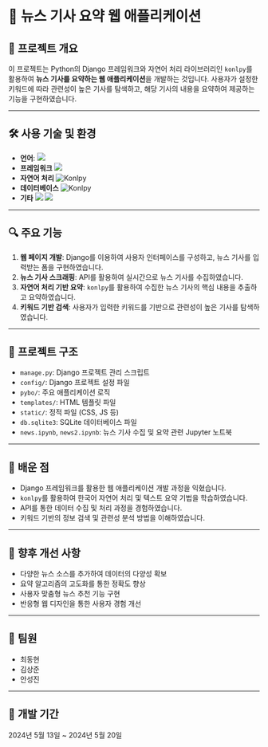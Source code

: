 # 📰 뉴스 기사 요약 웹 애플리케이션

## 📌 프로젝트 개요

이 프로젝트는 Python의 Django 프레임워크와 자연어 처리 라이브러리인 `konlpy`를 활용하여 **뉴스 기사를 요약하는 웹 애플리케이션**을 개발하는 것입니다. 사용자가 설정한 키워드에 따라 관련성이 높은 기사를 탐색하고, 해당 기사의 내용을 요약하여 제공하는 기능을 구현하였습니다.

---

## 🛠 사용 기술 및 환경

- **언어**: <img src="https://img.shields.io/badge/Python-3.10-blue?style=flat-square&logo=python&logoColor=white"/>
- **프레임워크** <img src="https://img.shields.io/badge/Django-092E20?style=flat-square&logo=django&logoColor=white"/>
- **자연어 처리** <img src="https://img.shields.io/badge/Konlpy-FF6600?style=flat-square&logo=python&logoColor=white" alt="Konlpy"/>
- **데이터베이스** <img src="https://img.shields.io/badge/Konlpy-FF6600?style=flat-square&logo=python&logoColor=white" alt="Konlpy"/>
- **기타**   <img src="https://img.shields.io/badge/HTML5-E34F26?style=flat-square&logo=html5&logoColor=white"/> <img src="https://img.shields.io/badge/CSS3-1572B6?style=flat-square&logo=css3&logoColor=white"/>

---

## 🔍 주요 기능

1. **웹 페이지 개발**: Django를 이용하여 사용자 인터페이스를 구성하고, 뉴스 기사를 입력받는 폼을 구현하였습니다.
2. **뉴스 기사 스크래핑**: API를 활용하여 실시간으로 뉴스 기사를 수집하였습니다.
3. **자연어 처리 기반 요약**: `konlpy`를 활용하여 수집한 뉴스 기사의 핵심 내용을 추출하고 요약하였습니다.
4. **키워드 기반 검색**: 사용자가 입력한 키워드를 기반으로 관련성이 높은 기사를 탐색하였습니다.

---

## 📁 프로젝트 구조

- `manage.py`: Django 프로젝트 관리 스크립트
- `config/`: Django 프로젝트 설정 파일
- `pybo/`: 주요 애플리케이션 로직
- `templates/`: HTML 템플릿 파일
- `static/`: 정적 파일 (CSS, JS 등)
- `db.sqlite3`: SQLite 데이터베이스 파일
- `news.ipynb`, `news2.ipynb`: 뉴스 기사 수집 및 요약 관련 Jupyter 노트북

---

## 🧠 배운 점

- Django 프레임워크를 활용한 웹 애플리케이션 개발 과정을 익혔습니다.
- `konlpy`를 활용하여 한국어 자연어 처리 및 텍스트 요약 기법을 학습하였습니다.
- API를 통한 데이터 수집 및 처리 과정을 경험하였습니다.
- 키워드 기반의 정보 검색 및 관련성 분석 방법을 이해하였습니다.

---

## 🚀 향후 개선 사항

- 다양한 뉴스 소스를 추가하여 데이터의 다양성 확보
- 요약 알고리즘의 고도화를 통한 정확도 향상
- 사용자 맞춤형 뉴스 추천 기능 구현
- 반응형 웹 디자인을 통한 사용자 경험 개선

---

## 👥 팀원

- 최동현
- 김상준
- 안성진

---

## 📅 개발 기간

2024년 5월 13일 ~ 2024년 5월 20일
